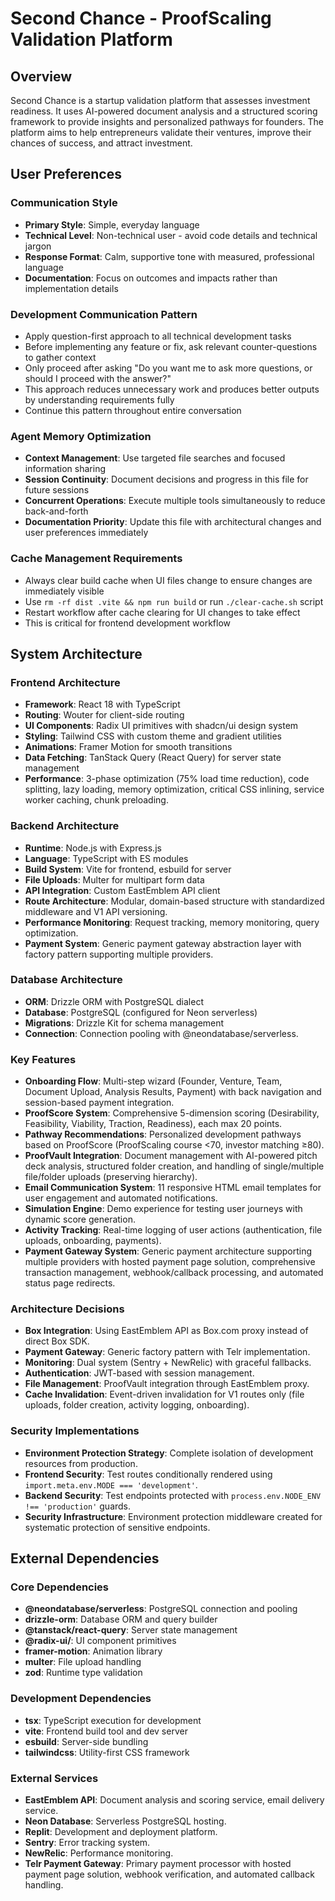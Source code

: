 # Second Chance - ProofScaling Validation Platform

## Overview
Second Chance is a startup validation platform that assesses investment readiness. It uses AI-powered document analysis and a structured scoring framework to provide insights and personalized pathways for founders. The platform aims to help entrepreneurs validate their ventures, improve their chances of success, and attract investment.

## User Preferences
### Communication Style
- **Primary Style**: Simple, everyday language
- **Technical Level**: Non-technical user - avoid code details and technical jargon
- **Response Format**: Calm, supportive tone with measured, professional language
- **Documentation**: Focus on outcomes and impacts rather than implementation details

### Development Communication Pattern
- Apply question-first approach to all technical development tasks
- Before implementing any feature or fix, ask relevant counter-questions to gather context
- Only proceed after asking "Do you want me to ask more questions, or should I proceed with the answer?"
- This approach reduces unnecessary work and produces better outputs by understanding requirements fully
- Continue this pattern throughout entire conversation

### Agent Memory Optimization
- **Context Management**: Use targeted file searches and focused information sharing
- **Session Continuity**: Document decisions and progress in this file for future sessions
- **Concurrent Operations**: Execute multiple tools simultaneously to reduce back-and-forth
- **Documentation Priority**: Update this file with architectural changes and user preferences immediately

### Cache Management Requirements
- Always clear build cache when UI files change to ensure changes are immediately visible
- Use `rm -rf dist .vite && npm run build` or run `./clear-cache.sh` script
- Restart workflow after cache clearing for UI changes to take effect
- This is critical for frontend development workflow

## System Architecture

### Frontend Architecture
- **Framework**: React 18 with TypeScript
- **Routing**: Wouter for client-side routing
- **UI Components**: Radix UI primitives with shadcn/ui design system
- **Styling**: Tailwind CSS with custom theme and gradient utilities
- **Animations**: Framer Motion for smooth transitions
- **Data Fetching**: TanStack Query (React Query) for server state management
- **Performance**: 3-phase optimization (75% load time reduction), code splitting, lazy loading, memory optimization, critical CSS inlining, service worker caching, chunk preloading.

### Backend Architecture
- **Runtime**: Node.js with Express.js
- **Language**: TypeScript with ES modules
- **Build System**: Vite for frontend, esbuild for server
- **File Uploads**: Multer for multipart form data
- **API Integration**: Custom EastEmblem API client
- **Route Architecture**: Modular, domain-based structure with standardized middleware and V1 API versioning.
- **Performance Monitoring**: Request tracking, memory monitoring, query optimization.
- **Payment System**: Generic payment gateway abstraction layer with factory pattern supporting multiple providers.

### Database Architecture
- **ORM**: Drizzle ORM with PostgreSQL dialect
- **Database**: PostgreSQL (configured for Neon serverless)
- **Migrations**: Drizzle Kit for schema management
- **Connection**: Connection pooling with @neondatabase/serverless.

### Key Features
- **Onboarding Flow**: Multi-step wizard (Founder, Venture, Team, Document Upload, Analysis Results, Payment) with back navigation and session-based payment integration.
- **ProofScore System**: Comprehensive 5-dimension scoring (Desirability, Feasibility, Viability, Traction, Readiness), each max 20 points.
- **Pathway Recommendations**: Personalized development pathways based on ProofScore (ProofScaling course <70, investor matching ≥80).
- **ProofVault Integration**: Document management with AI-powered pitch deck analysis, structured folder creation, and handling of single/multiple file/folder uploads (preserving hierarchy).
- **Email Communication System**: 11 responsive HTML email templates for user engagement and automated notifications.
- **Simulation Engine**: Demo experience for testing user journeys with dynamic score generation.
- **Activity Tracking**: Real-time logging of user actions (authentication, file uploads, onboarding, payments).
- **Payment Gateway System**: Generic payment architecture supporting multiple providers with hosted payment page solution, comprehensive transaction management, webhook/callback processing, and automated status page redirects.

### Architecture Decisions
- **Box Integration**: Using EastEmblem API as Box.com proxy instead of direct Box SDK.
- **Payment Gateway**: Generic factory pattern with Telr implementation.
- **Monitoring**: Dual system (Sentry + NewRelic) with graceful fallbacks.
- **Authentication**: JWT-based with session management.
- **File Management**: ProofVault integration through EastEmblem proxy.
- **Cache Invalidation**: Event-driven invalidation for V1 routes only (file uploads, folder creation, activity logging, onboarding).

### Security Implementations
- **Environment Protection Strategy**: Complete isolation of development resources from production.
- **Frontend Security**: Test routes conditionally rendered using `import.meta.env.MODE === 'development'`.
- **Backend Security**: Test endpoints protected with `process.env.NODE_ENV !== 'production'` guards.
- **Security Infrastructure**: Environment protection middleware created for systematic protection of sensitive endpoints.

## External Dependencies

### Core Dependencies
- **@neondatabase/serverless**: PostgreSQL connection and pooling
- **drizzle-orm**: Database ORM and query builder
- **@tanstack/react-query**: Server state management
- **@radix-ui/**: UI component primitives
- **framer-motion**: Animation library
- **multer**: File upload handling
- **zod**: Runtime type validation

### Development Dependencies
- **tsx**: TypeScript execution for development
- **vite**: Frontend build tool and dev server
- **esbuild**: Server-side bundling
- **tailwindcss**: Utility-first CSS framework

### External Services
- **EastEmblem API**: Document analysis and scoring service, email delivery service.
- **Neon Database**: Serverless PostgreSQL hosting.
- **Replit**: Development and deployment platform.
- **Sentry**: Error tracking system.
- **NewRelic**: Performance monitoring.
- **Telr Payment Gateway**: Primary payment processor with hosted payment page solution, webhook verification, and automated callback handling.